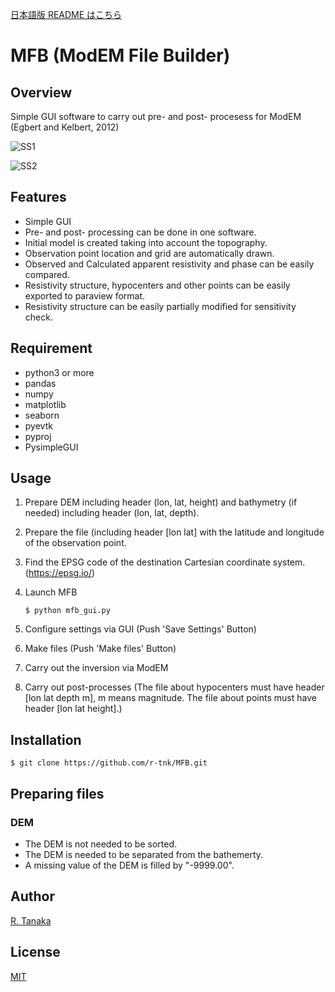 [日本語版 README はこちら](https://github.com/r-tnk/MFB/blob/main/README-ja.md)
# MFB (ModEM File Builder)

## Overview

Simple GUI software to carry out pre- and post- procesess for ModEM (Egbert and Kelbert, 2012)

![SS1](https://user-images.githubusercontent.com/62272721/149767139-ca5f9ed0-e652-457a-850f-d86f37ece25d.png)

![SS2](https://user-images.githubusercontent.com/62272721/149767262-2c74b5d9-d618-4099-ac5d-05501586095d.png)

## Features

- Simple GUI
- Pre- and post- processing can be done in one software.
- Initial model is created taking into account the topography.
- Observation point location and grid are automatically drawn.
- Observed and Calculated apparent resistivity and phase can be easily compared.
- Resistivity structure, hypocenters and other points can be easily exported to paraview format.
- Resistivity structure can be easily partially modified for sensitivity check.


## Requirement

- python3 or more
- pandas
- numpy
- matplotlib
- seaborn
- pyevtk
- pyproj
- PysimpleGUI

## Usage

1. Prepare DEM including header (lon, lat, height) and bathymetry (if needed) including header (lon, lat, depth).
2. Prepare the file (including header [lon lat] with the latitude and longitude of the observation point.
3. Find the EPSG code of the destination Cartesian coordinate system.(https://epsg.io/)
4. Launch MFB

    `$ python mfb_gui.py`

5. Configure settings via GUI (Push 'Save Settings' Button)
6. Make files (Push 'Make files' Button)
7. Carry out the inversion via ModEM
8. Carry out post-processes (The file about hypocenters must have header [lon lat depth m], m means magnitude. The file about points must have header [lon lat height].)

## Installation

    $ git clone https://github.com/r-tnk/MFB.git

## Preparing files

### DEM

- The DEM is not needed to be sorted. 
- The DEM is needed to be separated from the bathemerty.
- A missing value of the DEM is filled by "-9999.00".

## Author

[R. Tanaka](https://www.researchgate.net/profile/Ryo-Tanaka-12)

## License

[MIT](https://github.com/r-tnk/MFB/blob/main/LICENSE)

